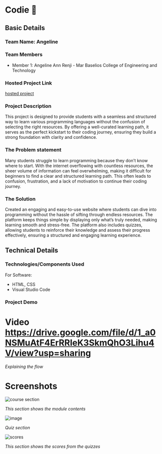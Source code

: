 # Codie 🎯


## Basic Details
### Team Name: Angeline


### Team Members
- Member 1: Angeline Ann Renji - Mar Baselios College of Engineering and Technology

### Hosted Project Link
[hosted project](https://cute-kulfi-9c3e5e.netlify.app/)

### Project Description
This project is designed to provide students with a seamless and structured way to learn various programming languages without the confusion of selecting the right resources. By offering a well-curated learning path, it serves as the perfect kickstart to their coding journey, ensuring they build a strong foundation with clarity and confidence.

### The Problem statement
Many students struggle to learn programming because they don’t know where to start. With the internet overflowing with countless resources, the sheer volume of information can feel overwhelming, making it difficult for beginners to find a clear and structured learning path. This often leads to confusion, frustration, and a lack of motivation to continue their coding journey.

### The Solution
Created an engaging and easy-to-use website where students can dive into programming without the hassle of sifting through endless resources. The platform keeps things simple by displaying only what’s truly needed, making learning smooth and stress-free. The platform also includes quizzes, allowing students to reinforce their knowledge and assess their progress effectively, ensuring a structured and engaging learning experience.

## Technical Details
### Technologies/Components Used
For Software:
- HTML, CSS
- Visual Studio Code

### Project Demo
# Video https://drive.google.com/file/d/1_a0NSMuAtF4ErRRIeK3SkmQhO3Lihu4V/view?usp=sharing
*Explaining the flow*

# Screenshots
![course section](https://github.com/user-attachments/assets/75c2445d-388f-4d53-aa0f-d206973a54f6)

*This section shows the module contents*

![image](https://github.com/user-attachments/assets/4b0087e1-003e-4834-8157-c6b434f04dc1)

*Quiz section*

![scores](https://github.com/user-attachments/assets/a1521010-4e42-4dc5-b3cf-a3c02ed76f5e)

*This section shows the scores from the quizzes*



